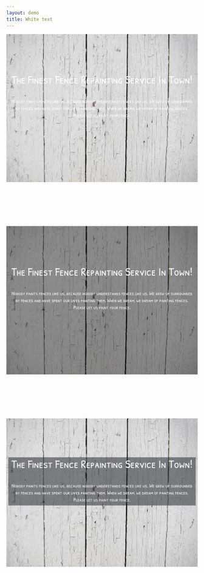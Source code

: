 ```yaml
---
layout: demo
title: White text
---
```


![photo of a white fence with white text over it](/images/white-fence.png)

<br />
<br />
<br />
<br />
<br />

![photo of a white fence with white text and a translucent overlay](/images/white-fence-with-overlay.png)

<br />
<br />
<br />
<br />
<br />

![photo of a white fence with white text over a dark background box](/images/white-fence-with-text-box.png)


